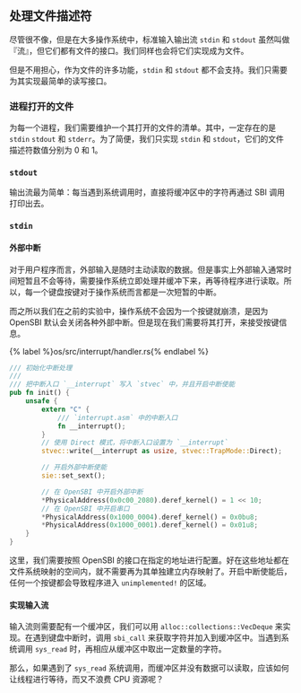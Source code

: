 ## 处理文件描述符

尽管很不像，但是在大多操作系统中，标准输入输出流 `stdin` 和 `stdout` 虽然叫做『流』，但它们都有文件的接口。我们同样也会将它们实现成为文件。

但是不用担心，作为文件的许多功能，`stdin` 和 `stdout` 都不会支持。我们只需要为其实现最简单的读写接口。

### 进程打开的文件

为每一个进程，我们需要维护一个其打开的文件的清单。其中，一定存在的是 `stdin` `stdout` 和 `stderr`。为了简便，我们只实现 `stdin` 和 `stdout`，它们的文件描述符数值分别为 0 和 1。

### `stdout`

输出流最为简单：每当遇到系统调用时，直接将缓冲区中的字符再通过 SBI 调用打印出去。

### `stdin`

#### 外部中断

对于用户程序而言，外部输入是随时主动读取的数据。但是事实上外部输入通常时间短暂且不会等待，需要操作系统立即处理并缓冲下来，再等待程序进行读取。所以，每一个键盘按键对于操作系统而言都是一次短暂的中断。

而之所以我们在之前的实验中，操作系统不会因为一个按键就崩溃，是因为 OpenSBI 默认会关闭各种外部中断。但是现在我们需要将其打开，来接受按键信息。

{% label %}os/src/interrupt/handler.rs{% endlabel %}
```rust
/// 初始化中断处理
///
/// 把中断入口 `__interrupt` 写入 `stvec` 中，并且开启中断使能
pub fn init() {
    unsafe {
        extern "C" {
            /// `interrupt.asm` 中的中断入口
            fn __interrupt();
        }
        // 使用 Direct 模式，将中断入口设置为 `__interrupt`
        stvec::write(__interrupt as usize, stvec::TrapMode::Direct);

        // 开启外部中断使能
        sie::set_sext();

        // 在 OpenSBI 中开启外部中断
        *PhysicalAddress(0x0c00_2080).deref_kernel() = 1 << 10;
        // 在 OpenSBI 中开启串口
        *PhysicalAddress(0x1000_0004).deref_kernel() = 0x0bu8;
        *PhysicalAddress(0x1000_0001).deref_kernel() = 0x01u8;
    }
}
```

这里，我们需要按照 OpenSBI 的接口在指定的地址进行配置。好在这些地址都在文件系统映射的空间内，就不需要再为其单独建立内存映射了。开启中断使能后，任何一个按键都会导致程序进入 `unimplemented!` 的区域。

#### 实现输入流

输入流则需要配有一个缓冲区，我们可以用 `alloc::collections::VecDeque` 来实现。在遇到键盘中断时，调用 `sbi_call` 来获取字符并加入到缓冲区中。当遇到系统调用 `sys_read` 时，再相应从缓冲区中取出一定数量的字符。

那么，如果遇到了 `sys_read` 系统调用，而缓冲区并没有数据可以读取，应该如何让线程进行等待，而又不浪费 CPU 资源呢？
